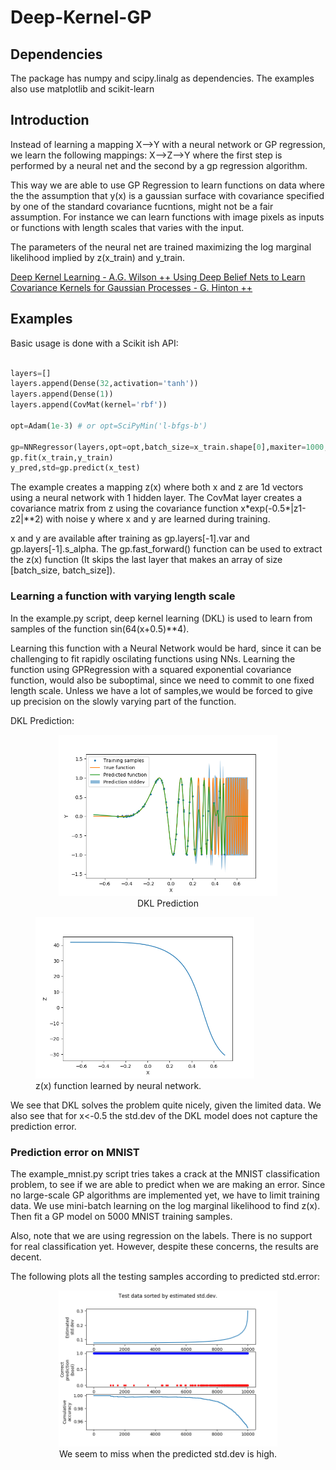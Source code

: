 # Deep-Kernel-GP

## Dependencies
The package has numpy and scipy.linalg as dependencies.
The examples also use matplotlib and scikit-learn

## Introduction



Instead of learning a mapping X-->Y with a neural network or GP regression, we learn the following mappings:
X-->Z-->Y where the first step is performed by a neural net and the second by a gp regression algorithm.

This way we are able to use GP Regression to learn functions on data where the the assumption that y(x) is a gaussian surface with covariance specified by one of the standard covariance fucntions, might not be a fair assumption.
For instance we can learn functions with image pixels as inputs or functions with length scales that varies with the input.


The parameters of the neural net are trained maximizing the log marginal likelihood implied by z(x_train) and y_train.

[Deep Kernel Learning - A.G. Wilson ++ ](https://arxiv.org/pdf/1511.02222.pdf)
[Using Deep Belief Nets to Learn Covariance Kernels
for Gaussian Processes - G. Hinton ++](http://www.cs.toronto.edu/~fritz/absps/dbngp.pdf)

## Examples
Basic usage is done with a Scikit ish API:

```python

layers=[]
layers.append(Dense(32,activation='tanh'))
layers.append(Dense(1))
layers.append(CovMat(kernel='rbf'))

opt=Adam(1e-3) # or opt=SciPyMin('l-bfgs-b')

gp=NNRegressor(layers,opt=opt,batch_size=x_train.shape[0],maxiter=1000,gp=True,verbose=True)
gp.fit(x_train,y_train)
y_pred,std=gp.predict(x_test)

```

The example creates a mapping z(x) where both x and z are 1d vectors using a neural network with 1 hidden layer.
The CovMat layer creates a covariance matrix from z using the covariance function x\*exp(-0.5*|z1-z2|**2) with noise y where x and y are learned during training. 

x and y are available after training as gp.layers[-1].var and gp.layers[-1].s_alpha.
The gp.fast_forward() function can be used to extract the z(x) function (It skips the last layer that makes an array of size [batch_size, batch_size]).

### Learning a function with varying length scale

In the example.py script, deep kernel learning (DKL) is used to learn from samples of the function sin(64(x+0.5)**4).

Learning this function with a Neural Network would be hard, since it can be challenging to fit rapidly oscilating functions using NNs.
Learning the function using GPRegression with a squared exponential covariance function, would also be suboptimal, since we need to commit to one fixed length scale.
Unless we have a lot of samples,we would be forced to give up precision on the slowly varying part of the function.

DKL Prediction:

<p align="center">
<figure align="center">
  
  <img src="ex1_1.png" width="350"/> 
  <figcaption>DKL Prediction</figcaption>
 
  
</figure>
<figure>
  <img src="ex1_2.png" width="350"/> 
  <figcaption> z(x) function learned by neural network.</figcaption>
</figure>
</p>

We see that DKL solves the problem quite nicely, given the limited data. We also see that for x<-0.5 the std.dev of the DKL model does not capture the prediction error.

### Prediction error on MNIST

The example_mnist.py script tries takes a crack at the MNIST classification problem, to see if we are able to predict when we are making an error.
Since no large-scale GP algorithms are implemented yet, we have to limit training data. We use mini-batch learning on the log marginal likelihood to find z(x). 
Then fit a GP model on 5000 MNIST training samples. 

Also, note that we are using regression on the labels. There is no support for real classification yet. However, despite these concerns, the results are decent.

The following plots all the testing samples according to predicted std.error:

<p align="center">
<figure align="center">
  
  <img src="ex2_1.png" width="350"/> 
  <figcaption>We seem to miss when the predicted std.dev is high.</figcaption>
</p>